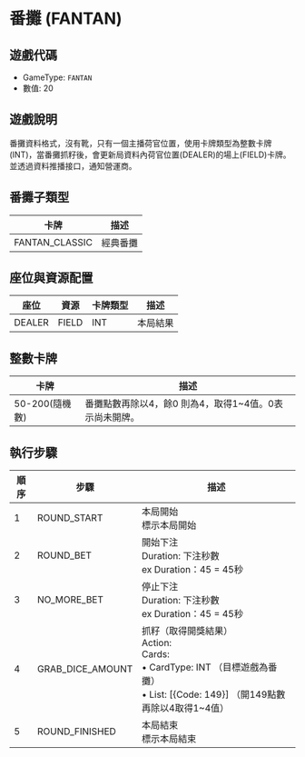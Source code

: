 <!-- markdownlint-disable MD033 -->
# 番攤 (FANTAN)

## 遊戲代碼

- GameType: `FANTAN`
- 數值: 20

## 遊戲說明

番攤資料格式，沒有靴，只有一個主播荷官位置，使用卡牌類型為整數卡牌(INT)，當番攤抓籽後，會更新局資料內荷官位置(DEALER)的場上(FIELD)卡牌。並透過資料推播接口，通知營運商。

## 番攤子類型

| 卡牌 | 描述 |
|------|------|
| FANTAN_CLASSIC | 經典番攤 |

## 座位與資源配置

| 座位 | 資源 | 卡牌類型 | 描述 |
|------|------|----------|------|
| DEALER | FIELD | INT | 本局結果 |

## 整數卡牌

| 卡牌 | 描述 |
|------|------|
| 50-200(隨機數) | 番攤點數再除以4，餘0 則為4，取得1~4值。0表示尚未開牌。 |

## 執行步驟

| 順序 | 步驟 | 描述 |
|------|------|------|
| 1 | ROUND_START | 本局開始<br/>標示本局開始 |
| 2 | ROUND_BET | 開始下注<br/>Duration: 下注秒數<br/>ex Duration：45 = 45秒 |
| 3 | NO_MORE_BET | 停止下注<br/>Duration: 下注秒數<br/>ex Duration：45 = 45秒 |
| 4 | GRAB_DICE_AMOUNT | 抓籽（取得開獎結果）<br/>Action:<br/>Cards:<br/>• CardType: INT （目標遊戲為番攤）<br/>• List: [&#123;Code: 149&#125;] （開149點數再除以4取得1~4值） |
| 5 | ROUND_FINISHED | 本局結束<br/>標示本局結束 |
